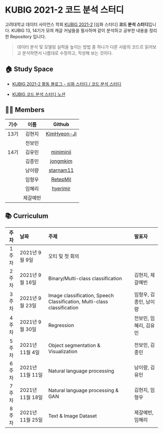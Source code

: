 # KUBIG 2021-2 코드 분석 스터디 

고려대학교 데이터 사이언스 학회 [KUBIG 2021-2](https://kubig-2021-2.tistory.com/) [심화 스터디]  **코드 분석 스터디**입니다.
KUBIG 13, 14기가 모여 캐글 커널들을 필사하며 같이 분석하고 공부한 내용을 정리한 Repository 입니다.   


> 데이터 분석 및 모델링 실력을 높이는 방법 중 하나가 다른 사람의 코드르 읽어보고 분석하면서 나름대로 수정하고, 작성해 보는 것이다.       


## 🏠 Study Space
+ [KUBIG 2021-2 활동 블로그 - 심화 스터디 / 코드 분석 스터디](https://kubig-2021-2.tistory.com/category/%EC%8B%AC%ED%99%94%20%EC%8A%A4%ED%84%B0%EB%94%94/%EC%BD%94%EB%93%9C%20%EB%B6%84%EC%84%9D%20%EC%8A%A4%ED%84%B0%EB%94%94)

+ [KUBIG 코드 분석 스터디 노션](https://cooked-cabin-e21.notion.site/KUBIG-137bc3bf4f5e432ebc3fe68260a64584)


## 👩‍🏫 Members
|기수|이름|Github|
|:---:|:---:|:---:| 
|13기|김현지|[KimHyeon-Ji](https://github.com/KimHyeon-Ji)|
||전보민||
|14기|김유민|[miniminii](https://github.com/miniminii)|
||김종민|[jongmkim](https://github.com/jongmkim)|
||남이량|[starnam11](https://github.com/starnam11)|
||임형우|[RetepMil](https://github.com/RetepMil)|
||임혜리|[hyerimir](https://github.com/hyerimir)|
||제갈예빈||

## 📚 Curriculum
|주차|날짜|주제|발표자|
|:---:|:---|:---|:---| 
|1주차|2021년 9월 9일|오티 및 첫 회의||
|2주차|2021년 9월 16일|Binary/Multi-class classification|김현지, 제갈예빈|
|3주차|2021년 9월 23일|Image classification, Speech Classification, Multi-class classification|임형우, 김종민, 남이량|
|4주차|2021년 9월 30일|Regression|전보민, 임혜리, 김유민|
|5주차|2021년 11월 4일|Object segmentation  & Visualization|전보민, 김종민|
|6주차|2021년 11월 11일|Natural language processing|남이량, 김유민|
|7주차|2021년 11월 18일|Natural language processing & GAN|김현지, 임형우|
|8주차|2021년 11월 25일|Text & Image Dataset|제갈예빈, 임혜리|
